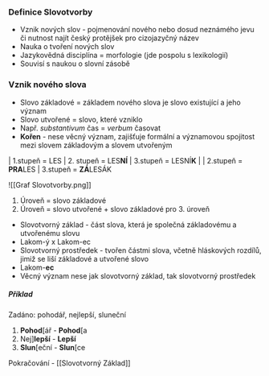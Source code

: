 
### Definice Slovotvorby
- Vznik nových slov - pojmenování nového nebo dosud neznámého jevu či nutnost najít český protějšek pro cizojazyčný název
- Nauka o tvoření nových slov
- Jazykovědná disciplína = morfologie (jde pospolu s lexikologií)
- Souvisí s naukou o slovní zásobě

### Vznik nového slova
- Slovo základové = základem nového slova je slovo existující a jeho význam
- Slovo utvořené = slovo, které vzniklo 
- Např. *substantivum* čas = *verbum* časovat
- **Kořen** - nese věcný význam, zajišťuje formální a významovou spojitost mezi slovem základovým a slovem utvořeným

| 1.stupeň = LES
| 2. stupeň = LES**NÍ**
| 3.stupeň = LESNÍ**K**
| 
| 2.stupeň = **PRA**LES
| 3.stupeň = **ZÁ**LESÁK

![[Graf Slovotvorby.png]]

1. Úroveň = slovo základové
2. Úroveň = slovo utvořené + slovo základové pro 3. úroveň

- Slovotvorný základ \- část slova, která je společná základovému a utvořenému slovu
- Lakom-ý x Lakom-ec
- Slovotvorný prostředek - tvořen částmi slova, včetně hláskových rozdílů, jimiž se liší základové a utvořené slovo
- Lakom-**ec**
- Věcný význam nese jak slovotvorný základ, tak slovotvorný prostředek

##### Příklad
Zadáno: pohodář, nejlepší, sluneční
1. **Pohod**\[ář - **Pohod**\[a
2. Nej]**lepší** - **Lepší**
3. **Slun**\[eční - **Slun**\[ce

Pokračování - [[Slovotvorný Základ]]